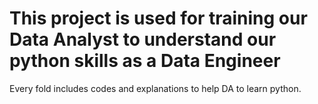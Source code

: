 # This project is used for training our Data Analyst to understand our python skills as a Data Engineer

Every fold includes codes and explanations to help DA to learn python.